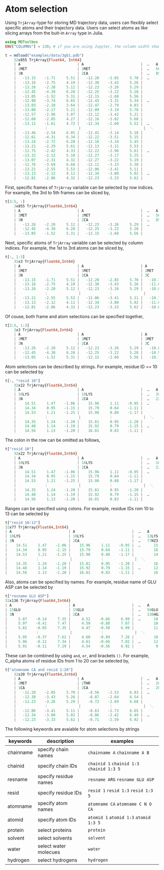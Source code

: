 # Atom selection

Using `TrjArray`-type for storing MD trajectory data, users can flexibly select specific atoms and their trajectory data. 
Users can select atoms as like slicing arrays from the buit-in `Array` type in Julia. 

```julia
using MDToolbox
ENV["COLUMNS"] = 130; # if you are using Jupyter, the column width should be set for the message width from MDToolbox.jl

t = mdload("examples/data/3gb1.pdb")
    32x855 TrjArray{Float64, Int64}
    | A                          | A                          |  …   A                          |
    | 1MET                       | 1MET                       |  …   56GLU                      |
    | 1N                         | 2CA                        |  …   855HG3                     |
    |   -13.15    -1.71     5.51 |   -12.20    -2.85     5.70 |  …      10.24     2.24    -4.53 |
    |   -13.16    -2.75     4.19 |   -12.38    -3.43     5.26 |         10.29     1.79    -3.20 |
    |   -13.26    -2.20     5.12 |   -12.23    -3.26     5.29 |         11.09     3.24    -6.13 |
    |   -12.45    -4.30     6.28 |   -12.25    -3.22     5.28 |         11.75     2.57    -3.31 |
    |   -13.05    -1.52     5.31 |   -12.15    -2.68     5.56 |         10.46     1.51    -3.50 |
    |   -12.98    -3.74     6.65 |   -12.43    -3.31     5.34 |  …      11.26     3.06    -3.59 |
    |   -13.03    -2.10     3.64 |   -12.47    -2.79     4.83 |         10.38     1.53    -3.30 |
    |   -13.00    -2.17     5.21 |   -12.09    -3.19     5.78 |         11.32     3.37    -5.78 |
    |   -12.57    -2.96     3.87 |   -12.12    -3.42     5.21 |         10.36     1.38    -3.53 |
    |   -12.60    -2.85     4.27 |   -12.16    -3.02     5.68 |         10.44     1.40    -3.37 |
    |   -13.12    -1.61     4.72 |   -12.34    -2.60     5.52 |  …      10.96     3.58    -5.68 |
    |             ⋮              |             ⋮              |  ⋱               ⋮              |
    |   -13.46    -2.54     6.05 |   -12.41    -3.14     5.18 |         10.33     1.63    -3.72 |
    |   -12.61    -4.31     6.34 |   -12.22    -3.51     5.15 |         10.26     1.56    -3.59 |
    |   -13.24    -2.72     6.28 |   -12.16    -3.34     5.45 |         11.30     2.91    -3.41 |
    |   -13.21    -2.29     5.61 |   -12.13    -3.31     5.53 |         11.76     2.84    -5.65 |
    |   -12.75    -2.42     4.33 |   -12.22    -2.96     5.61 |  …      11.53     3.05    -5.67 |
    |   -13.32    -2.12     5.10 |   -12.27    -3.17     5.25 |         10.38     1.88    -3.32 |
    |   -13.07    -2.31     4.32 |   -12.27    -3.22     5.19 |         11.65     3.11    -5.90 |
    |   -12.76    -3.69     6.68 |   -12.11    -3.33     5.38 |         11.51     2.97    -5.63 |
    |   -13.21    -2.55     5.53 |   -12.06    -3.41     5.11 |         10.26     1.60    -3.20 |
    |   -13.13    -2.12     4.11 |   -12.34    -3.00     5.02 |  …      12.68     3.28    -4.88 |
    |   -12.81    -2.86     4.32 |   -12.23    -3.33     5.62 |          9.98     2.33    -5.34 |
```

First, specific frames of `TrjArray` variable can be selected by row indices. For example, the 3rd to 5th frames can be sliced by,

```julia
t[3:5, :]
    3x855 TrjArray{Float64,Int64}
    | A                          | A                          |  …   A                          |
    | 1MET                       | 1MET                       |  …   56GLU                      |
    | 1N                         | 2CA                        |  …   855HG3                     |
    |   -13.26    -2.20     5.12 |   -12.23    -3.26     5.29 |  …      11.09     3.24    -6.13 |
    |   -12.45    -4.30     6.28 |   -12.25    -3.22     5.28 |         11.75     2.57    -3.31 |
    |   -13.05    -1.52     5.31 |   -12.15    -2.68     5.56 |         10.46     1.51    -3.50 |
```

Next, specific atoms of `TrjArray` variable can be selected by column indices. For example, the 1st to 3rd atoms can be sliced by,

```julia
t[:, 1:3]
    32x3 TrjArray{Float64,Int64}
    | A                          | A                          | A                          |
    | 1MET                       | 1MET                       | 1MET                       |
    | 1N                         | 2CA                        | 3C                         |
    |   -13.15    -1.71     5.51 |   -12.20    -2.85     5.70 |   -10.79    -2.30     5.87 |
    |   -13.16    -2.75     4.19 |   -12.38    -3.43     5.26 |   -11.06    -2.70     5.50 |
    |   -13.26    -2.20     5.12 |   -12.23    -3.26     5.29 |   -10.88    -2.62     5.57 |
    |             ⋮              |             ⋮              |             ⋮              |
    |   -13.21    -2.55     5.53 |   -12.06    -3.41     5.11 |   -10.74    -2.72     5.46 |
    |   -13.13    -2.12     4.11 |   -12.34    -3.00     5.02 |   -11.00    -2.35     5.33 |
    |   -12.81    -2.86     4.32 |   -12.23    -3.33     5.62 |   -10.89    -2.63     5.85 |
```

Of couse, both frame and atom selections can be specified together, 

```julia
t[3:5, 1:3]
    3x3 TrjArray{Float64,Int64}
    | A                          | A                          | A                          |
    | 1MET                       | 1MET                       | 1MET                       |
    | 1N                         | 2CA                        | 3C                         |
    |   -13.26    -2.20     5.12 |   -12.23    -3.26     5.29 |   -10.88    -2.62     5.57 |
    |   -12.45    -4.30     6.28 |   -12.25    -3.22     5.28 |   -10.90    -2.54     5.53 |
    |   -13.05    -1.52     5.31 |   -12.15    -2.68     5.56 |   -10.73    -2.16     5.80 |
```

Atom selections can be described by strings. For example, residue ID == 10 can be selected by

```julia
t[:, "resid 10"]
    32x22 TrjArray{Float64,Int64}
    | A                          | A                          |  …   A                          |
    | 10LYS                      | 10LYS                      |  …   10LYS                      |
    | 1N                         | 2CA                        |  …   22HZ3                      |
    |    14.51     1.47    -1.06 |    15.96     1.11    -0.95 |  …      15.72     3.47    -6.83 |
    |    14.34     0.95    -1.15 |    15.79     0.64    -1.11 |         18.17     4.93    -4.94 |
    |    14.53     1.21    -1.25 |    15.98     0.88    -1.17 |         13.99     4.58    -3.58 |
    |             ⋮              |             ⋮              |  ⋱               ⋮              |
    |    14.35     1.24    -1.20 |    15.81     0.95    -1.20 |         14.40     4.35    -5.36 |
    |    14.48     1.14    -1.19 |    15.92     0.79    -1.15 |  …      18.17     5.89    -5.06 |
    |    14.56     1.13    -1.20 |    16.01     0.83    -1.11 |         14.94     2.44    -7.45 |
```

The colon in the row can be omitted as follows,

```julia
t["resid 10"]
    32x22 TrjArray{Float64,Int64}
    | A                          | A                          |  …   A                          |
    | 10LYS                      | 10LYS                      |  …   10LYS                      |
    | 1N                         | 2CA                        |  …   22HZ3                      |
    |    14.51     1.47    -1.06 |    15.96     1.11    -0.95 |  …      15.72     3.47    -6.83 |
    |    14.34     0.95    -1.15 |    15.79     0.64    -1.11 |         18.17     4.93    -4.94 |
    |    14.53     1.21    -1.25 |    15.98     0.88    -1.17 |         13.99     4.58    -3.58 |
    |             ⋮              |             ⋮              |  ⋱               ⋮              |
    |    14.35     1.24    -1.20 |    15.81     0.95    -1.20 |         14.40     4.35    -5.36 |
    |    14.48     1.14    -1.19 |    15.92     0.79    -1.15 |  …      18.17     5.89    -5.06 |
    |    14.56     1.13    -1.20 |    16.01     0.83    -1.11 |         14.94     2.44    -7.45 |
```

Ranges can be specified using colons. For example, residue IDs rom 10 to 13 can be selected by

```julia
t["resid 10:13"]
32x77 TrjArray{Float64,Int64}
| A                          | A                          |  …   A                          |
| 10LYS                      | 10LYS                      |  …   13LYS                      |
| 1N                         | 2CA                        |  …   77HZ3                      |
|    14.51     1.47    -1.06 |    15.96     1.11    -0.95 |  …      15.42    -3.79     2.49 |
|    14.34     0.95    -1.15 |    15.79     0.64    -1.11 |         16.92    -1.15     2.36 |
|    14.53     1.21    -1.25 |    15.98     0.88    -1.17 |         14.80    -0.42     7.32 |
|             ⋮              |             ⋮              |  ⋱               ⋮              |
|    14.35     1.24    -1.20 |    15.81     0.95    -1.20 |         16.18    -2.37     2.19 |
|    14.48     1.14    -1.19 |    15.92     0.79    -1.15 |  …      12.10    -4.45     4.27 |
|    14.56     1.13    -1.20 |    16.01     0.83    -1.11 |         16.27    -3.58     4.58 |
```

Also, atoms can be specified by names. For example, residue name of GLU ASP can be selected by

```julia
t["resname GLU ASP"]
32x136 TrjArray{Float64,Int64}
| A                          | A                          |  …   A                          |
| 15GLU                      | 15GLU                      |  …   56GLU                      |
| 1N                         | 2CA                        |  …   136HG3                     |
|     5.87    -0.14     7.35 |     4.52    -0.66     6.99 |  …      10.24     2.24    -4.53 |
|     5.97    -0.41     7.47 |     4.59    -0.80     7.07 |         10.29     1.79    -3.20 |
|     5.82    -0.05     7.35 |     4.47    -0.58     6.99 |         11.09     3.24    -6.13 |
|             ⋮              |             ⋮              |  ⋱               ⋮              |
|     5.95    -0.37     7.62 |     4.60    -0.89     7.26 |         10.26     1.60    -3.20 |
|     5.96    -0.12     7.34 |     4.61    -0.66     7.02 |  …      12.68     3.28    -4.88 |
|     5.91    -0.11     7.29 |     4.54    -0.56     6.92 |          9.98     2.33    -5.34 |
```

These can be combined by using `and`, `or`, and brackets `()`. For example, C_alpha atoms of residue IDs from 1 to 20 can be selected by,

```julia
t["atomname CA and resid 1:20"]
    32x20 TrjArray{Float64,Int64}
    | A                          | A                          |  …   A                          |
    | 1MET                       | 2THR                       |  …   20ALA                      |
    | 1CA                        | 2CA                        |  …   20CA                       |
    |   -12.20    -2.85     5.70 |    -8.56    -2.53     6.83 |  …     -11.12     2.18     3.06 |
    |   -12.38    -3.43     5.26 |    -8.87    -2.64     6.54 |        -11.10     2.14     3.34 |
    |   -12.23    -3.26     5.29 |    -8.72    -2.69     6.68 |        -11.29     2.23     3.10 |
    |             ⋮              |             ⋮              |  ⋱               ⋮              |
    |   -12.06    -3.41     5.11 |    -8.63    -2.73     6.65 |        -11.07     2.11     3.15 |
    |   -12.34    -3.00     5.02 |    -8.86    -2.42     6.49 |  …     -11.11     2.25     3.12 |
    |   -12.23    -3.33     5.62 |    -8.71    -2.59     6.92 |        -11.02     2.10     3.14 |
```

The following keywords are avaiable for atom selections by strings

|  keywords       | description                        |  examples                                  |
| --------------- | ---------------------------------- | ------------------------------------------ |    
| chainname       | specify chain names                | `chainname A` `chainname A B`              |
| chainid         | specify chain IDs                  | `chainid 1`  `chainid 1:3` `chainid 1:3 5` |
| resname         | specify residue names              | `resname ARG` `resname GLU ASP`            |
| resid           | specify residue IDs                | `resid 1` `resid 1:3` `resid 1:3 5`        |
| atomname        | specify atom names                 | `atomname CA` `atomname C N O CA`          |
| atomid          | specify atom IDs                   | `atomid 1` `atomid 1:3` `atomid 1:3 5`     |
| protein         | select proteins                    | `protein`                                  |
| solvent         | select solvents                    | `solvent`                                  |
| water           | select water molecues              | `water`                                    |
| hydrogen        | select hydrogens                   | `hydrogen`                                 |
